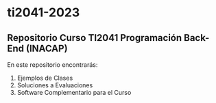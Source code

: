 # ti2041-2023
## Repositorio Curso TI2041 Programación Back-End (INACAP)

En este repositorio encontrarás:

1. Ejemplos de Clases
2. Soluciones a Evaluaciones
3. Software Complementario para el Curso

